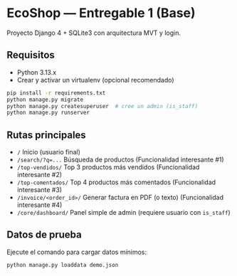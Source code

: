 
# EcoShop — Entregable 1 (Base)

Proyecto Django 4 + SQLite3 con arquitectura MVT y login.

## Requisitos
- Python 3.13.x
- Crear y activar un virtualenv (opcional recomendado)

```bash
pip install -r requirements.txt
python manage.py migrate
python manage.py createsuperuser  # cree un admin (is_staff)
python manage.py runserver
```

## Rutas principales
- `/` Inicio (usuario final)
- `/search/?q=...` Búsqueda de productos (Funcionalidad interesante #1)
- `/top-vendidos/` Top 3 productos más vendidos (Funcionalidad interesante #2)
- `/top-comentados/` Top 4 productos más comentados (Funcionalidad interesante #3)
- `/invoice/<order_id>/` Generar factura en PDF (o texto) (Funcionalidad interesante #4)
- `/core/dashboard/` Panel simple de admin (requiere usuario con `is_staff`)

## Datos de prueba
Ejecute el comando para cargar datos mínimos:
```bash
python manage.py loaddata demo.json
```
